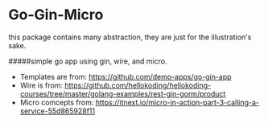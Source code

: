 # Go-Gin-Micro
this package contains many abstraction, they are just for the illustration's sake.

#####simple go app using gin, wire, and micro.

- Templates are from: https://github.com/demo-apps/go-gin-app
- Wire is from: https://github.com/hellokoding/hellokoding-courses/tree/master/golang-examples/rest-gin-gorm/product
- Micro comcepts from: https://itnext.io/micro-in-action-part-3-calling-a-service-55d865928f11
